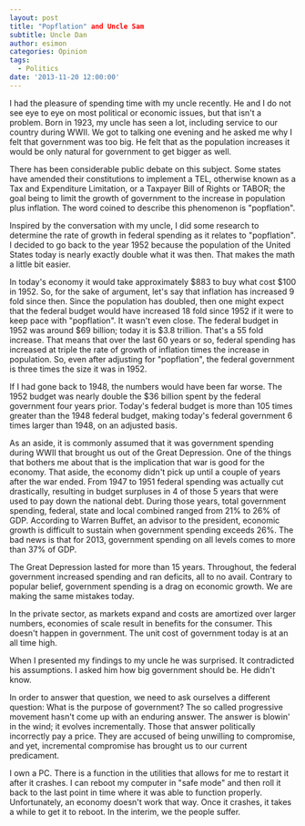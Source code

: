 ```yaml
---
layout: post
title: "Popflation" and Uncle Sam
subtitle: Uncle Dan
author: esimon
categories: Opinion
tags:
  - Politics
date: '2013-11-20 12:00:00'
---
```

I had the pleasure of spending time with my uncle recently. He and I do not see eye to eye on most political or economic issues, but that isn't a problem. Born in 1923, my uncle has seen a lot, including service to our country during WWII. We got to talking one evening and he asked me why I felt that government was too big. He felt that as the population increases it would be only natural for government to get bigger as well. 

There has been considerable public debate on this subject. Some states have amended their constitutions to implement a TEL, otherwise known as a Tax and Expenditure Limitation, or a Taxpayer Bill of Rights or TABOR; the goal being to limit the growth of government to the increase in population plus inflation. The word coined to describe this phenomenon is "popflation". 

Inspired by the conversation with my uncle, I did some research to determine the rate of growth in federal spending as it relates to "popflation". I decided to go back to the year 1952 because the population of the United States today is nearly exactly double what it was then. That makes the math a little bit easier. 

In today's economy it would take approximately $883 to buy what cost $100 in 1952. So, for the sake of argument, let's say that inflation has increased 9 fold since then. Since the population has doubled, then one might expect that the federal budget would have increased 18 fold since 1952 if it were to keep pace with "popflation". It wasn't even close. The federal budget in 1952 was around $69 billion; today it is $3.8 trillion. That's a 55 fold increase. That means that over the last 60 years or so, federal spending has increased at triple the rate of growth of inflation times the increase in population. So, even after adjusting for "popflation", the federal government is three times the size it was in 1952. 

If I had gone back to 1948, the numbers would have been far worse. The 1952 budget was nearly double the $36 billion spent by the federal government four years prior. Today's federal budget is more than 105 times greater than the 1948 federal budget, making today's federal government 6 times larger than 1948, on an adjusted basis. 

As an aside, it is commonly assumed that it was government spending during WWII that brought us out of the Great Depression. One of the things that bothers me about that is the implication that war is good for the economy. That aside, the economy didn't pick up until a couple of years after the war ended. From 1947 to 1951 federal spending was actually cut drastically, resulting in budget surpluses in 4 of those 5 years that were used to pay down the national debt. During those years, total government spending, federal, state and local combined ranged from 21% to 26% of GDP. According to Warren Buffet, an advisor to the president, economic growth is difficult to sustain when government spending exceeds 26%. The bad news is that for 2013, government spending on all levels comes to more than 37% of GDP. 

The Great Depression lasted for more than 15 years. Throughout, the federal government increased spending and ran deficits, all to no avail. Contrary to popular belief, government spending is a drag on economic growth. We are making the same mistakes today. 

In the private sector, as markets expand and costs are amortized over larger numbers, economies of scale result in benefits for the consumer. This doesn't happen in government. The unit cost of government today is at an all time high.

When I presented my findings to my uncle he was surprised. It contradicted his assumptions. I asked him how big government should be. He didn't know. 

In order to answer that question, we need to ask ourselves a different question: What is the purpose of government? The so called progressive movement hasn't come up with an enduring answer. The answer is blowin' in the wind; it evolves incrementally. Those that answer politically incorrectly pay a price. They are accused of being unwilling to compromise, and yet, incremental compromise has brought us to our current predicament. 

I own a PC. There is a function in the utilities that allows for me to restart it after it crashes. I can reboot my computer in "safe mode" and then roll it back to the last point in time where it was able to function properly. Unfortunately, an economy doesn't work that way. Once it crashes, it takes a while to get it to reboot. In the interim, we the people suffer. 

